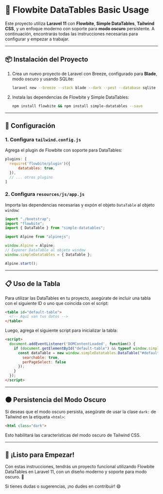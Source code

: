# 🌟 Flowbite DataTables Basic Usage

Este proyecto utiliza **Laravel 11** con **Flowbite**, **Simple DataTables**, **Tailwind CSS**, y un enfoque moderno con soporte para **modo oscuro** persistente. A continuación, encontrarás todas las instrucciones necesarias para configurar y empezar a trabajar.

---

## 📦 Instalación del Proyecto

1. Crea un nuevo proyecto de Laravel con Breeze, configurado para **Blade**, modo oscuro y usando SQLite:

   ```bash
   laravel new --breeze --stack blade --dark --pest --database sqlite
   ```

2. Instala las dependencias de Flowbite y Simple DataTables:

   ```bash
   npm install flowbite && npm install simple-datatables --save
   ```

---

## 🔧 Configuración

### 1. Configura `tailwind.config.js`

Agrega el plugin de Flowbite con soporte para DataTables:

```javascript
plugins: [
  require('flowbite/plugin')({
      datatables: true,
  }),
  // ... otros plugins
]
```

### 2. Configura `resources/js/app.js`

Importa las dependencias necesarias y expón el objeto `DataTable` al objeto `window`:

```javascript
import "./bootstrap";
import "flowbite";
import { DataTable } from "simple-datatables";

import Alpine from "alpinejs";

window.Alpine = Alpine;
// Exponer DataTable al objeto window
window.simpleDatatables = { DataTable };

Alpine.start();
```

---

## 📋 Uso de la Tabla

Para utilizar las DataTables en tu proyecto, asegúrate de incluir una tabla con el siguiente ID o uno que coincida con el script:

```html
<table id="default-table">
  <!-- Aquí van tus datos -->
</table>
```

Luego, agrega el siguiente script para inicializar la tabla:

```html
<script>
  document.addEventListener('DOMContentLoaded', function() {
    if (document.getElementById("default-table") && typeof window.simpleDatatables !== 'undefined') {
      const dataTable = new window.simpleDatatables.DataTable("#default-table", {
        searchable: true,
        perPageSelect: false
      });
    }
  });
</script>
```

---

## 🌑 Persistencia del Modo Oscuro

Si deseas que el modo oscuro persista, asegúrate de usar la clase `dark:` de Tailwind en la etiqueta `<html>`:

```html
<html class="dark">
```

Esto habilitará las características del modo oscuro de Tailwind CSS.

---

## 🚀 ¡Listo para Empezar!

Con estas instrucciones, tendrás un proyecto funcional utilizando Flowbite DataTables en Laravel 11, con un diseño moderno y soporte para modo oscuro. 🎉

Si tienes dudas o sugerencias, ¡no dudes en contribuir! 😄

